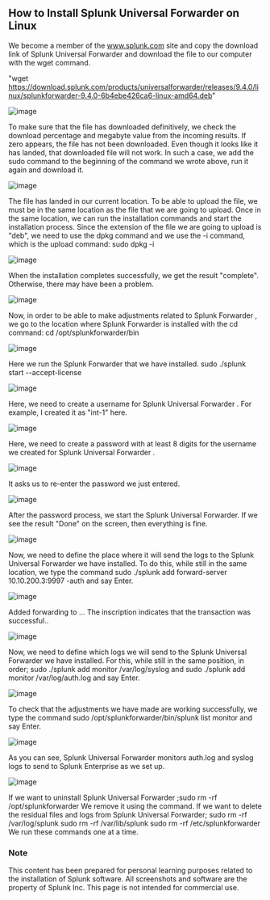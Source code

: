 ## How to Install Splunk Universal Forwarder on Linux

We become a member  of the www.splunk.com site  and copy the download link of Splunk Universal Forwarder and download the  file to our computer with the wget command.

"wget https://download.splunk.com/products/universalforwarder/releases/9.4.0/linux/splunkforwarder-9.4.0-6b4ebe426ca6-linux-amd64.deb"

![image](https://github.com/user-attachments/assets/11d1c6fb-33e8-4d3a-8576-d27926975f73)

To make sure that the file has downloaded definitively, we check the download percentage and megabyte  value from the incoming results. If zero appears, the file has not been downloaded. Even though it looks like it has landed, that downloaded file will not work. In such a case, we add the sudo command to the beginning of the command we wrote above,  run it again and download it. 

![image](https://github.com/user-attachments/assets/b10deb58-eab3-41b1-8f1d-68c328e29585)

The file has landed in our current location. To be able to upload the file, we must be in the same location as the file that we are going to upload. Once in the same location, we can run the installation commands and start the installation process. Since the extension of the file we are going to upload is "deb",  we need to use the dpkg command and we use the -i command,  which is the upload command: sudo dpkg -i <file name> 

![image](https://github.com/user-attachments/assets/15d4aa6a-16a5-4c4e-96bd-2b024dc17146)

When the installation completes successfully, we get the result "complete". Otherwise, there may have been a problem. 

![image](https://github.com/user-attachments/assets/9f6b90c5-7248-481d-88a2-a8e62707fdd3)

Now, in order to be able to make adjustments related to Splunk Forwarder  , we go to the location where Splunk Forwarder is installed with the cd command: cd /opt/splunkforwarder/bin

 ![image](https://github.com/user-attachments/assets/16ddb40c-cc98-4bf5-9616-8669a75ebc4b)

Here we run the Splunk Forwarder that we have installed. sudo ./splunk start --accept-license
 
![image](https://github.com/user-attachments/assets/e8deff1b-f810-4bea-9c7e-f881cdf4a082)

Here, we need to create a username for Splunk Universal Forwarder  . For example, I created it as "int-1" here.

![image](https://github.com/user-attachments/assets/0aa7df0d-6d2e-48db-99f3-b301edc506c0)

Here, we need to create a password with at least 8 digits for the username we created for Splunk Universal Forwarder  .

![image](https://github.com/user-attachments/assets/f282ef8a-063b-4673-a128-43f9bdb13c9b)

It asks us to re-enter the password we just entered. 

![image](https://github.com/user-attachments/assets/ecefa8c6-3e52-453d-aae2-a3fe0af8319e)

After the password process, we start the Splunk Universal Forwarder. If we see the result "Done" on the screen, then everything is fine.  

![image](https://github.com/user-attachments/assets/3853f73e-5ffc-48e5-a9bd-4fc5918a741e)

Now, we need to define the place where it will send the logs to the Splunk Universal Forwarder we have installed. To do this, while still in the same location,  we type the command sudo ./splunk add forward-server 10.10.200.3:9997 -auth and say Enter.

![image](https://github.com/user-attachments/assets/053b9c20-8bd5-47d4-9d44-5eed1de11fd4)

Added forwarding to ... The inscription indicates that the transaction was successful..

![image](https://github.com/user-attachments/assets/d0b376cb-9099-4bb8-ad6e-86c7bfb9f05d)

Now, we need to define which logs we will send to the Splunk Universal Forwarder we have installed. For this, while still in the same position, in order;
sudo ./splunk add monitor /var/log/syslog
and
sudo ./splunk add monitor /var/log/auth.log
and say Enter.

![image](https://github.com/user-attachments/assets/e8e9c3c7-4692-4afc-b231-1754d2a225ca)

To check that the adjustments we have made are working successfully, we type the command sudo /opt/splunkforwarder/bin/splunk list monitor and say Enter.

![image](https://github.com/user-attachments/assets/24d99eef-2551-4119-936f-a55e49945257)

As you can see, Splunk Universal Forwarder  monitors auth.log and syslog logs to send to Splunk Enterprise as we set up.

![image](https://github.com/user-attachments/assets/9948e81c-a23f-4f2d-9718-a5b1c73a06a0)

If we want to uninstall Splunk Universal Forwarder
;sudo rm -rf /opt/splunkforwarder We remove it using the command. 
If we want to delete the residual files and logs from Splunk Universal Forwarder;
sudo rm -rf /var/log/splunk
sudo rm -rf /var/lib/splunk
sudo rm -rf /etc/splunkforwarder We run these commands one at a time.

### Note
This content has been prepared for personal learning purposes related to the installation of Splunk software. All screenshots and software are the property of Splunk Inc. This page is not intended for commercial use.

